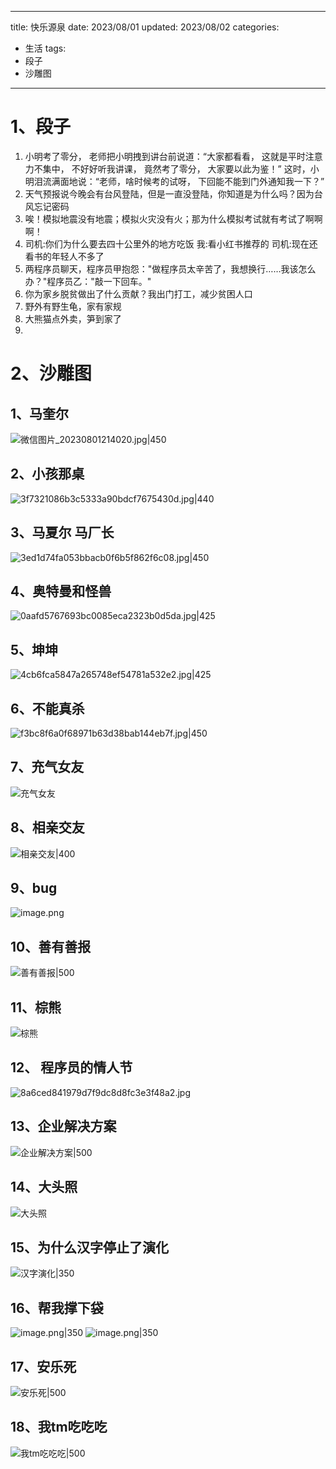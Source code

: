 
---
title: 快乐源泉
date: 2023/08/01
updated: 2023/08/02
categories:
  - 生活
tags:
  - 段子
  - 沙雕图
---

# 1、段子

1. 小明考了零分， 老师把小明拽到讲台前说道：“大家都看看， 这就是平时注意力不集中， 不好好听我讲课， 竟然考了零分， 大家要以此为鉴！” 这时，小明泪流满面地说：“老师，啥时候考的试呀， 下回能不能到门外通知我一下？”
2. 天气预报说今晚会有台风登陆，但是一直没登陆，你知道是为什么吗？因为台风忘记密码
3. 唉！模拟地震没有地震；模拟火灾没有火；那为什么模拟考试就有考试了啊啊啊！
4. 司机:你们为什么要去四十公里外的地方吃饭 我:看小红书推荐的 司机:现在还看书的年轻人不多了
5. 两程序员聊天，程序员甲抱怨："做程序员太辛苦了，我想换行……我该怎么办？"程序员乙："敲一下回车。"
6. 你为家乡脱贫做出了什么贡献？我出门打工，减少贫困人口
7. 野外有野生龟，家有家规
8. 大熊猫点外卖，笋到家了
9. 



# 2、沙雕图

## 1、马奎尔

![微信图片_20230801214020.jpg|450](https://yancey-note-img.oss-cn-beijing.aliyuncs.com/202308012146393.jpg)

## 2、小孩那桌

![3f7321086b3c5333a90bdcf7675430d.jpg|440](https://yancey-note-img.oss-cn-beijing.aliyuncs.com/202308012148418.jpg)

## 3、马夏尔 马厂长

![3ed1d74fa053bbacb0f6b5f862f6c08.jpg|450](https://yancey-note-img.oss-cn-beijing.aliyuncs.com/202308012149967.jpg)


## 4、奥特曼和怪兽

![0aafd5767693bc0085eca2323b0d5da.jpg|425](https://yancey-note-img.oss-cn-beijing.aliyuncs.com/202308012149723.jpg)

## 5、坤坤

![4cb6fca5847a265748ef54781a532e2.jpg|425](https://yancey-note-img.oss-cn-beijing.aliyuncs.com/202308012150033.jpg)

## 6、不能真杀

![f3bc8f6a0f68971b63d38bab144eb7f.jpg|450](https://yancey-note-img.oss-cn-beijing.aliyuncs.com/202308012151766.jpg)

## 7、充气女友

![充气女友](https://yancey-note-img.oss-cn-beijing.aliyuncs.com/202308022222086.jpg)

## 8、相亲交友

![相亲交友|400](https://yancey-note-img.oss-cn-beijing.aliyuncs.com/202308041600016.jpg)

## 9、bug

![image.png](https://yancey-note-img.oss-cn-beijing.aliyuncs.com/202308181402278.png)

## 10、善有善报
![善有善报|500](https://yancey-note-img.oss-cn-beijing.aliyuncs.com/202308222147229.jpg)

## 11、棕熊
![棕熊](https://yancey-note-img.oss-cn-beijing.aliyuncs.com/202308222149675.jpg)

## 12、 程序员的情人节
![8a6ced841979d7f9dc8d8fc3e3f48a2.jpg](https://yancey-note-img.oss-cn-beijing.aliyuncs.com/202308222156761.jpg)

## 13、企业解决方案
![企业解决方案|500](https://yancey-note-img.oss-cn-beijing.aliyuncs.com/202308231441866.png)

## 14、大头照

![大头照](https://yancey-note-img.oss-cn-beijing.aliyuncs.com/202309051725070.png)

## 15、为什么汉字停止了演化

![汉字演化|350](https://yancey-note-img.oss-cn-beijing.aliyuncs.com/202309051730176.png)

## 16、帮我撑下袋

![image.png|350](https://yancey-note-img.oss-cn-beijing.aliyuncs.com/202309051806713.png)
![image.png|350](https://yancey-note-img.oss-cn-beijing.aliyuncs.com/202309051806677.png)


## 17、安乐死

![安乐死|500](https://yancey-note-img.oss-cn-beijing.aliyuncs.com/202309111622188.png)


## 18、我tm吃吃吃

![我tm吃吃吃|500](https://yancey-note-img.oss-cn-beijing.aliyuncs.com/202309111747739.jpg)
